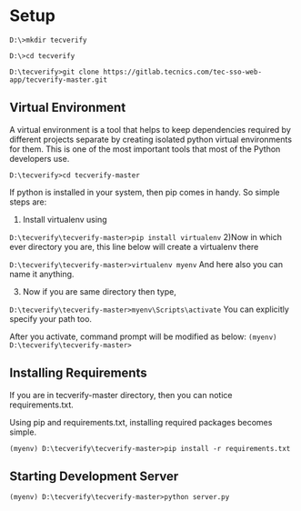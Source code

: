 # Setup

`D:\>mkdir tecverify`

`D:\>cd tecverify`

`D:\tecverify>git clone https://gitlab.tecnics.com/tec-sso-web-app/tecverify-master.git`

## Virtual Environment
A virtual environment is a tool that helps to keep dependencies required by different projects separate by creating isolated python virtual environments for them. This is one of the most important tools that most of the Python developers use.

`D:\tecverify>cd tecverify-master`

If python is installed in your system, then pip comes in handy.
So simple steps are:
1) Install virtualenv using

 `D:\tecverify\tecverify-master>pip install virtualenv`
2)Now in which ever directory you are, this line below will create a virtualenv there

 `D:\tecverify\tecverify-master>virtualenv myenv`
And here also you can name it anything.

3) Now if you are same directory then type,

  `D:\tecverify\tecverify-master>myenv\Scripts\activate`
You can explicitly specify your path too.

After you activate, command prompt will be modified as below:
`(myenv) D:\tecverify\tecverify-master>` 

## Installing Requirements

If you are in tecverify-master directory, then you can notice requirements.txt.

Using pip and requirements.txt, installing required packages becomes simple.

`(myenv) D:\tecverify\tecverify-master>pip install -r requirements.txt`

## Starting Development Server

`(myenv) D:\tecverify\tecverify-master>python server.py`
